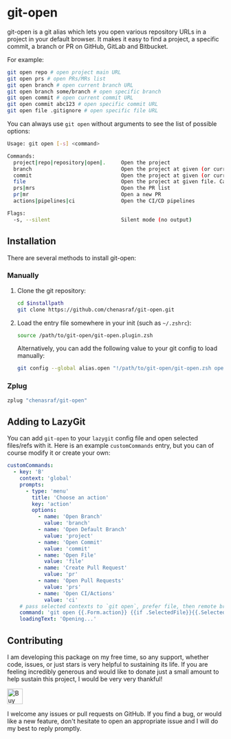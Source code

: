 # git-open

git-open is a git alias which lets you open various repository URLs in a project in your
default browser. It makes it easy to find a project, a specific commit, a branch or PR on GitHub, GitLab and Bitbucket.

For example:

```sh
git open repo # open project main URL
git open prs # open PRs/MRs list
git open branch # open current branch URL
git open branch some/branch # open specific branch
git open commit # open current commit URL
git open commit abc123 # open specific commit URL
git open file .gitignore # open specific file URL
```

You can always use `git open` without arguments to see the list of possible options:

<!--HELP_OUTPUT_START-->
```sh
Usage: git open [-s] <command>

Commands:
  project|repo|repository|open|.     Open the project
  branch                             Open the project at given (or current) branch
  commit                             Open the project at given (or current) commit
  file                               Open the project at given file. Can also append ref hash
  prs|mrs                            Open the PR list
  pr|mr                              Open a new PR
  actions|pipelines|ci               Open the CI/CD pipelines

Flags:
  -s, --silent                       Silent mode (no output)
```
<!--HELP_OUTPUT_END-->

## Installation

There are several methods to install git-open:

### Manually

1. Clone the git repository:
   ```sh
   cd $installpath
   git clone https://github.com/chenasraf/git-open.git
   ```

2. Load the entry file somewhere in your init (such as `~/.zshrc`):
   ```sh
   source /path/to/git-open/git-open.plugin.zsh
   ```

   Alternatively, you can add the following value to your git config to load manually:
   ```sh
   git config --global alias.open "!/path/to/git-open/git-open.zsh open"
   ```

### Zplug

```sh
zplug "chenasraf/git-open"
```

## Adding to LazyGit

You can add `git-open` to your `lazygit` config file and open selected files/refs with it.
Here is an example `customCommands` entry, but you can of course modify it or create your own:

```yaml
customCommands:
  - key: 'B'
    context: 'global'
    prompts:
      - type: 'menu'
        title: 'Choose an action'
        key: 'action'
        options:
          - name: 'Open Branch'
            value: 'branch'
          - name: 'Open Default Branch'
            value: 'project'
          - name: 'Open Commit'
            value: 'commit'
          - name: 'Open File'
            value: 'file'
          - name: 'Create Pull Request'
            value: 'pr'
          - name: 'Open Pull Requests'
            value: 'prs'
          - name: 'Open CI/Actions'
            value: 'ci'
    # pass selected contexts to `git open`, prefer file, then remote branch, then local branch
    command: 'git open {{.Form.action}} {{if .SelectedFile}}{{.SelectedFile.Name | quote}}{{else if .SelectedRemoteBranch}}{{.SelectedRemoteBranch.Name | quote}}{{else if .SelectedLocalBranch}}{{.SelectedLocalBranch.Name | quote}}{{end}}'
    loadingText: 'Opening...'
```

## Contributing

I am developing this package on my free time, so any support, whether code, issues, or just stars is
very helpful to sustaining its life. If you are feeling incredibly generous and would like to donate
just a small amount to help sustain this project, I would be very very thankful!

<a href='https://ko-fi.com/casraf' target='_blank'>
  <img height='36' style='border:0px;height:36px;'
    src='https://cdn.ko-fi.com/cdn/kofi1.png?v=3'
    alt='Buy Me a Coffee at ko-fi.com' />
</a>

I welcome any issues or pull requests on GitHub. If you find a bug, or would like a new feature,
don't hesitate to open an appropriate issue and I will do my best to reply promptly.

